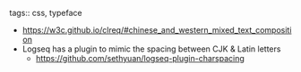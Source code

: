tags:: css, typeface

- https://w3c.github.io/clreq/#chinese_and_western_mixed_text_composition
- Logseq has a plugin to mimic the spacing between CJK & Latin letters
	- https://github.com/sethyuan/logseq-plugin-charspacing